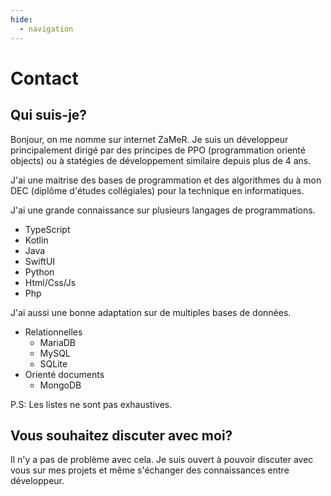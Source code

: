 ```yaml
---
hide:
  - navigation
---
```


# Contact

## Qui suis-je?


Bonjour, on me nomme sur internet ZaMeR. Je suis un développeur principalement dirigé par des principes de PPO (programmation orienté objects) ou à statégies de développement similaire depuis plus de 4 ans.

J'ai une maitrise des bases de programmation et des algorithmes du à mon DEC (diplôme d'études collégiales) pour la technique en informatiques.

J'ai une grande connaissance sur plusieurs langages de programmations.

- TypeScript
- Kotlin
- Java
- SwiftUI
- Python
- Html/Css/Js
- Php

J'ai aussi une bonne adaptation sur de multiples bases de données.

- Relationnelles
    - MariaDB
    - MySQL
    - SQLite
- Orienté documents
    - MongoDB

P.S: Les listes ne sont pas exhaustives.


## Vous souhaitez discuter avec moi?

Il n'y a pas de problème avec cela. Je suis ouvert à pouvoir discuter avec vous sur mes projets et même s'échanger des connaissances entre développeur.